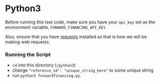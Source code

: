 # Python3

Before running this test code, make sure you have your `api_key` set as the environment variable, `FORWARD_FINANCING_API_KEY`.

Also, ensure that you have [requests](http://docs.python-requests.org/en/master/) installed as that is how we will be making web requests.

### Running the Script
- `cd` into this directory (`/python3`)
- change `"reference_id": "unique_string_here"` to some unique string
- run `python3 forwardfinancing.py`.
